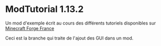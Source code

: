 ModTutorial 1.13.2
===

Un mod d'exemple écrit au cours des différents tutoriels disponibles sur [Minecraft Forge France](https://www.minecraftforgefrance.fr/)

Ceci est la branche qui traite de l'ajout des GUI dans un mod.